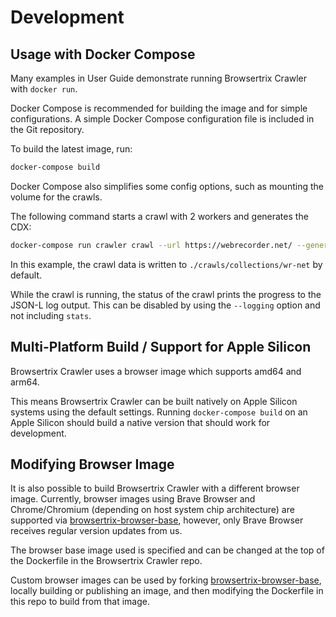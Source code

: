 # Development

## Usage with Docker Compose

Many examples in User Guide demonstrate running Browsertrix Crawler with `docker run`.

Docker Compose is recommended for building the image and for simple configurations. A simple Docker Compose configuration file is included in the Git repository.

To build the latest image, run:

```sh
docker-compose build
```

Docker Compose also simplifies some config options, such as mounting the volume for the crawls.

The following command starts a crawl with 2 workers and generates the CDX:

```sh
docker-compose run crawler crawl --url https://webrecorder.net/ --generateCDX --collection wr-net --workers 2
```

In this example, the crawl data is written to `./crawls/collections/wr-net` by default.

While the crawl is running, the status of the crawl prints the progress to the JSON-L log output. This can be disabled by using the `--logging` option and not including `stats`.

## Multi-Platform Build / Support for Apple Silicon

Browsertrix Crawler uses a browser image which supports amd64 and arm64.

This means Browsertrix Crawler can be built natively on Apple Silicon systems using the default settings. Running `docker-compose build` on an Apple Silicon should build a native version that should work for development.

## Modifying Browser Image

It is also possible to build Browsertrix Crawler with a different browser image. Currently, browser images using Brave Browser and Chrome/Chromium (depending on host system chip architecture) are supported via [browsertrix-browser-base](https://github.com/webrecorder/browsertrix-browser-base), however, only Brave Browser receives regular version updates from us.

The browser base image used is specified and can be changed at the top of the Dockerfile in the Browsertrix Crawler repo.

Custom browser images can be used by forking [browsertrix-browser-base](https://github.com/webrecorder/browsertrix-browser-base), locally building or publishing an image, and then modifying the Dockerfile in this repo to build from that image.
